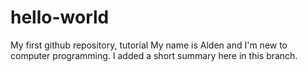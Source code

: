 # hello-world
My first github repository, tutorial
My name is Alden and I'm new to computer programming. I added a short summary here in this branch.
